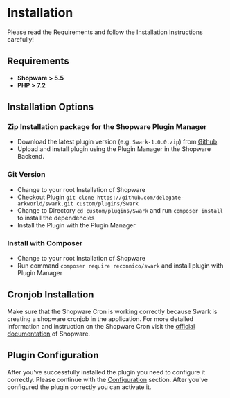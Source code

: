 # Installation

Please read the Requirements and follow the Installation Instructions carefully!

## Requirements

* **Shopware &gt; 5.5**
* **PHP &gt; 7.2**

## Installation Options

### Zip Installation package for the Shopware Plugin Manager

* Download the latest plugin version \(e.g. `Swark-1.0.0.zip`\) from [Github](https://github.com/delegate-arkworld/swark/releases).
* Upload and install plugin using the Plugin Manager in the Shopware Backend.

### Git Version

* Change to your root Installation of Shopware
* Checkout Plugin `git clone https://github.com/delegate-arkworld/swark.git custom/plugins/Swark`
* Change to Directory `cd custom/plugins/Swark` and run `composer install` to install the dependencies
* Install the Plugin with the Plugin Manager

### Install with Composer

* Change to your root Installation of Shopware
* Run command `composer require reconnico/swark` and install plugin with Plugin Manager

## Cronjob Installation

Make sure that the Shopware Cron is working correctly because Swark is creating a shopware cronjob in the application. For more detailed information and instruction on the Shopware Cron visit the [official documentation](https://docs.shopware.com/en/shopware-5-en/settings/system-cronjobs) of Shopware.

## Plugin Configuration

After you've successfully installed the plugin you need to configure it correctly. Please continue with the [Configuration](configuration.md) section. After you've configured the plugin correctly you can activate it.

